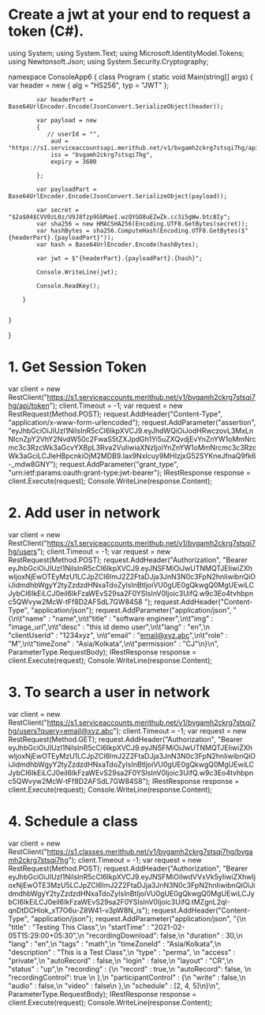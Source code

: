 # Create a jwt at your end to request a token (C#).


using System;
using System.Text;
using Microsoft.IdentityModel.Tokens;
using Newtonsoft.Json;
using System.Security.Cryptography;

namespace ConsoleApp6
{
    class Program
    {
        static void Main(string[] args)
        {
            var header = new
            {
                alg = "HS256",
                typ = "JWT"
            };

            var headerPart = Base64UrlEncoder.Encode(JsonConvert.SerializeObject(header));

            var payload = new
            {
               // userId = "",
                aud = "https://s1.serviceaccountsapi.merithub.net/v1/bvgamh2ckrg7stsqi7hg/api/token",
                iss = "bvgamh2ckrg7stsqi7hg",
                expiry = 3600

            };

            var payloadPart = Base64UrlEncoder.Encode(JsonConvert.SerializeObject(payload));

            var secret = "$2a$04$CVV0zL0z/U9J8fzp9GbMaeI.wzQYGO8uEZwZk.cc3i5gWw.btc8Iy";
            var sha256 = new HMACSHA256(Encoding.UTF8.GetBytes(secret));
            var hashBytes = sha256.ComputeHash(Encoding.UTF8.GetBytes($"{headerPart}.{payloadPart}"));
            var hash = Base64UrlEncoder.Encode(hashBytes);

            var jwt = $"{headerPart}.{payloadPart}.{hash}";

            Console.WriteLine(jwt);

            Console.ReadKey();

        }

        
    }
}

# 1. Get Session Token

var client = new RestClient("https://s1.serviceaccounts.merithub.net/v1/bvgamh2ckrg7stsqi7hg/api/token");
client.Timeout = -1;
var request = new RestRequest(Method.POST);
request.AddHeader("Content-Type", "application/x-www-form-urlencoded");
request.AddParameter("assertion", "eyJhbGciOiJIUzI1NiIsInR5cCI6IkpXVCJ9.eyJhdWQiOiJodHRwczovL3MxLnNlcnZpY2VhY2NvdW50c2FwaS5tZXJpdGh1Yi5uZXQvdjEvYnZnYW1oMmNrcmc3c3RzcWk3aGcvYXBpL3Rva2VuIiwiaXNzIjoiYnZnYW1oMmNrcmc3c3RzcWk3aGciLCJleHBpcnkiOjM2MDB9.Iax9NxIcuy9MHIzjxG52SYKneJfnaQ9fk6-_mdw8GNY");
request.AddParameter("grant_type", "urn:ietf:params:oauth:grant-type:jwt-bearer");
IRestResponse response = client.Execute(request);
Console.WriteLine(response.Content);

# 2. Add user in network
var client = new RestClient("https://s1.serviceaccounts.merithub.net/v1/bvgamh2ckrg7stsqi7hg/users");
client.Timeout = -1;
var request = new RestRequest(Method.POST);
request.AddHeader("Authorization", "Bearer eyJhbGciOiJIUzI1NiIsInR5cCI6IkpXVCJ9.eyJNSFMiOiJwUTNMQTJEIiwiZXhwIjoxNjEwOTEyMzU1LCJpZCI6ImJ2Z2FtaDJja3JnN3N0c3FpN2hnIiwibnQiOiJidmdhbWgyY2tyZzdzdHNxaTdoZyIsInBtIjoiVU0gUE0gQkwgQ0MgUEwiLCJybCI6IkEiLCJ0eiI6IkFzaWEvS29sa2F0YSIsInV0Ijoic3UifQ.w9c3Eo4tvhbpnc5QWvyw2McW-tFf8D2AFSdL7GW84S8 ");
request.AddHeader("Content-Type", "application/json");
request.AddParameter("application/json", "{\n\t\"name\" : \"name\",\n\t\"title\" : \"software engineer\",\n\t\"img\" : \"image_url\",\n\t\"desc\" : \"this id demo user\",\n\t\"lang\" : \"en\",\n \"clientUserId\" : \"1234xyz\", \n\t\"email\" : \"email@xyz.abc\",\n\t\"role\" : \"M\",\n\t\"timeZone\" : \"Asia/Kolkata\",\n\t\"permission\" : \"CJ\"\n}\n", ParameterType.RequestBody);
IRestResponse response = client.Execute(request);
Console.WriteLine(response.Content);
# 3. To search a user in network

var client = new RestClient("https://s1.serviceaccounts.merithub.net/v1/bvgamh2ckrg7stsqi7hg/users?query=email@xyz.abc");
client.Timeout = -1;
var request = new RestRequest(Method.GET);
request.AddHeader("Authorization", "Bearer eyJhbGciOiJIUzI1NiIsInR5cCI6IkpXVCJ9.eyJNSFMiOiJwUTNMQTJEIiwiZXhwIjoxNjEwOTEyMzU1LCJpZCI6ImJ2Z2FtaDJja3JnN3N0c3FpN2hnIiwibnQiOiJidmdhbWgyY2tyZzdzdHNxaTdoZyIsInBtIjoiVU0gUE0gQkwgQ0MgUEwiLCJybCI6IkEiLCJ0eiI6IkFzaWEvS29sa2F0YSIsInV0Ijoic3UifQ.w9c3Eo4tvhbpnc5QWvyw2McW-tFf8D2AFSdL7GW84S8");
IRestResponse response = client.Execute(request);
Console.WriteLine(response.Content);

# 4. Schedule a class
var client = new RestClient("https://s1.classes.merithub.net/v1/bvgamh2ckrg7stsqi7hg/bvgamh2ckrg7stsqi7hg");
client.Timeout = -1;
var request = new RestRequest(Method.POST);
request.AddHeader("Authorization", "Bearer eyJhbGciOiJIUzI1NiIsInR5cCI6IkpXVCJ9.eyJNSFMiOiIwdVVxVk5yIiwiZXhwIjoxNjEwOTE3MzU5LCJpZCI6ImJ2Z2FtaDJja3JnN3N0c3FpN2hnIiwibnQiOiJidmdhbWgyY2tyZzdzdHNxaTdoZyIsInBtIjoiVU0gUE0gQkwgQ0MgUEwiLCJybCI6IkEiLCJ0eiI6IkFzaWEvS29sa2F0YSIsInV0Ijoic3UifQ.tMZgnL2qI-qnDtDCHlok_xT7O6u-Z8W41-v3pW8N_is");
request.AddHeader("Content-Type", "application/json");
request.AddParameter("application/json", "{\n \"title\" : \"Testing This Class\",\n \"startTime\" : \"2021-02-05T15:29:00+05:30\",\n \"recordingDownload\": false,\n \"duration\" : 30,\n \"lang\" : \"en\",\n \"tags\" : \"math\",\n \"timeZoneId\" : \"Asia/Kolkata\",\n \"description\" : \"This is a Test Class\",\n \"type\" : \"perma\", \n \"access\" : \"private\",\n \"autoRecord\" : false,\n \"login\" : false,\n \"layout\" : \"CR\",\n \"status\" : \"up\",\n \"recording\" : {\n \"record\" : true,\n \"autoRecord\": false, \n \"recordingControl\": true \n },\n \"participantControl\" : {\n \"write\" : false,\n \"audio\" : false,\n \"video\" : false\n },\n \"schedule\" : [2, 4, 5]\n}\n", ParameterType.RequestBody);
IRestResponse response = client.Execute(request);
Console.WriteLine(response.Content);

